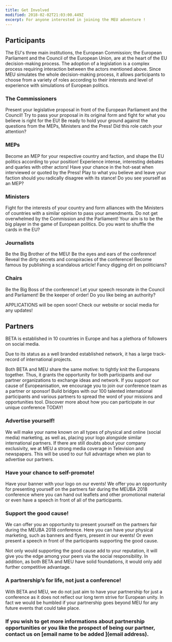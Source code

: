 ```yaml
---
title: Get Involved
modified: 2018-02-02T21:03:00.449Z
excerpt: For anyone interested in joining the MEU adventure !
---
```

## Participants

The EU's three main institutions, the European Commission; the European Parliament and the Council of the European Union, are at the heart of the EU decision-making process. The adoption of a legislation is a complex process requiring interaction between the actors mentioned above. Since MEU simulates the whole decision-making process, it allows participants to choose from a variety of roles according to their interests and level of experience with simulations of European politics.

### The Commissioners

Present your legislative proposal in front of the European Parliament and the Council! Try to pass your proposal in its original form and fight for what you believe is right for the EU! Be ready to hold your ground against the questions from the MEPs, Ministers and the Press! Did this role catch your attention?

### MEPs

Become an MEP for your respective country and faction, and shape the EU politics according to your position! Experience intense, interesting debates and quarles with other actors! Have your chance in the hot-seat when interviewed or quoted by the Press! Play to what you believe and leave your faction should you radically disagree with its stance! Do you see yourself as an MEP?

### Ministers

Fight for the interests of your country and form alliances with the Ministers of countries with a similar opinion to pass your amendments. Do not get overwhelmed by the Commission and the Parliament! Your aim is to be the big player in the game of European politics. Do you want to shuffle the cards in the EU?

### Journalists

Be the Big Brother of the MEU! Be the eyes and ears of the conference! Reveal the dirty secrets and conspiracies of the conference! Become famous by publishing a scandalous article! Fancy digging dirt on politicians?

### Chairs

Be the Big Boss of the conference! Let your speech resonate in the Council and Parliament! Be the keeper of order! Do you like being an authority?

APPLICATIONS will be open soon! Check our website or social media for any updates!



## Partners

BETA is established in 10 countries in Europe and has a plethora of followers on social media.

Due to its status as a well branded established network, it has a large track-record of international projects.

Both BETA and MEU share the same motive: to tightly knit the Europeans together. Thus, it grants the opportunity for both participants and our partner organizations to exchange ideas and network. If you support our cause of Europeanisation, we encourage you to join our conference team as a partner or sponsor! Build bridges with our 100 talented international participants and various partners to spread the word of your missions and opportunities tool. Discover more about how you can participate in our unique conference TODAY!

### Advertise yourself!

We will make your name known on all types of physical and online (social media) marketing, as well as, placing your logo alongside similar international partners. If there are still doubts about your company exclusivity, we at MEU a strong media coverage in Television and newspapers. This will be used to our full advantage when we plan to advertise our partners.

### Have your chance to self-promote!

Have your banner with your logo on our events! We offer you an opportunity for presenting yourself on the partners fair during the MEUBA 2018 conference where you can hand out leaflets and other promotional material or even have a speech in front of all of the participants.

### Support the good cause!

We can offer you an opportunity to present yourself on the partners fair during the MEUBA 2018 conference. Here you can have your physical marketing, such as banners and flyers, present in our events! Or even present a speech in front of the participants supporting the good cause.

Not only would supporting the good cause add to your reputation, it will give you the edge among your peers via the social responsibility. In addition, as both BETA and MEU have solid foundations, it would only add further competitive advantage.

### A partnership’s for life, not just a conference!

With BETA and MEU, we do not just aim to have your partnership for just a conference as it does not reflect our long term strive for European unity. In fact we would be humbled if your partnership goes beyond MEU for any future events that could take place.

### If you wish to get more informations about partnership opportunities or you like the prospect of being our partner, contact us on [email name to be added ](email address).
